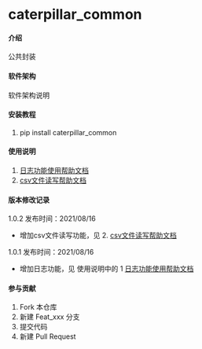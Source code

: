 # caterpillar_common

#### 介绍
公共封装

#### 软件架构
软件架构说明


#### 安装教程

1.  pip install caterpillar_common

#### 使用说明

1.  [日志功能使用帮助文档](docs/log.md)
2.  [csv文件读写帮助文档](docs/csv.md)

#### 版本修改记录

1.0.2 发布时间：2021/08/16
   * 增加csv文件读写功能，见 2.  [csv文件读写帮助文档](docs/csv.md)

1.0.1  发布时间：2021/08/16
   * 增加日志功能，见 使用说明中的 1 [日志功能使用帮助文档](docs/log.md)

#### 参与贡献

1.  Fork 本仓库
2.  新建 Feat_xxx 分支
3.  提交代码
4.  新建 Pull Request
